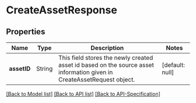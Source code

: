 # CreateAssetResponse

## Properties
Name | Type | Description | Notes
------------ | ------------- | ------------- | -------------
**assetID** | String | This field stores the newly created asset id based on the source asset information given in CreateAssetRequest object. | [default: null]

[[Back to Model list]](../README.md#documentation-for-models) [[Back to API list]](../README.md#documentation-for-api-endpoints) [[Back to API-Specification]](../README.md)

